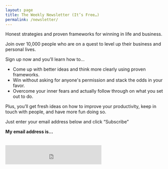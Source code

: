 ```yaml
---
layout: page
title: The Weekly Newsletter (It’s Free…)
permalink: /newsletter/
---
```


Honest strategies and proven frameworks for winning in life and business.

Join over 10,000 people who are on a quest to level up their business and personal lives.

Sign up now and you’ll learn how to…

- Come up with better ideas and think more clearly using proven frameworks.
- Win without asking for anyone's permission and stack the odds in your favor.
- Overcome your inner fears and actually follow through on what you set out to do.

Plus, you’ll get fresh ideas on how to improve your productivity, keep in touch with people, and have more fun doing so.

Just enter your email address below and click “Subscribe”

**My email address is...**

<iframe height="60px" src="https://embeds.beehiiv.com/721b7323-23a6-4e64-ad95-364036af2b0b?slim=true" data-test-id="beehiiv-embed" frameborder="0" scrolling="no" style="margin: 0;margin-top: 20px; border-radius: 0px !important; background-color: transparent;"></iframe>
